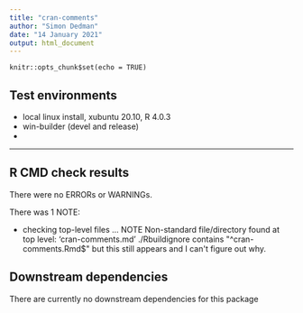 ```yaml
---
title: "cran-comments"
author: "Simon Dedman"
date: "14 January 2021"
output: html_document
---
```


```{r setup, include=FALSE}
knitr::opts_chunk$set(echo = TRUE)
```

## Test environments
* local linux install, xubuntu 20.10, R 4.0.3
* win-builder (devel and release)
* 

***

## R CMD check results
There were no ERRORs or WARNINGs. 

There was 1 NOTE:

* checking top-level files ... NOTE
  Non-standard file/directory found at top level: ‘cran-comments.md’
  ./Rbuildignore contains "^cran-comments\.Rmd$" but this still appears and I can't figure out why.

## Downstream dependencies

There are currently no downstream dependencies for this package
